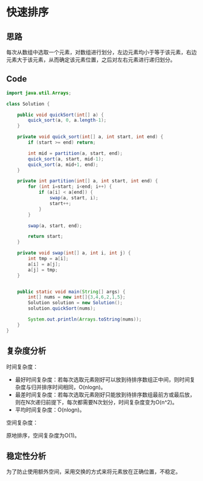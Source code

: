 # 快速排序

## 思路

每次从数组中选取一个元素，对数组进行划分，左边元素均小于等于该元素，右边元素大于该元素，从而确定该元素位置，之后对左右元素进行递归划分。

## Code
```java
import java.util.Arrays;

class Solution {

    public void quickSort(int[] a) {
        quick_sort(a, 0, a.length-1);
    }

    private void quick_sort(int[] a, int start, int end) {
        if (start >= end) return;

        int mid = partition(a, start, end);
        quick_sort(a, start, mid-1);
        quick_sort(a, mid+1, end);
    }

    private int partition(int[] a, int start, int end) {
        for (int i=start; i<end; i++) {
            if (a[i] < a[end]) {
                swap(a, start, i);
                start++;
            }
        }

        swap(a, start, end);

        return start;
    }

    private void swap(int[] a, int i, int j) {
        int tmp = a[i];
        a[i] = a[j];
        a[j] = tmp;
    }


    public static void main(String[] args) {
        int[] nums = new int[]{3,4,6,2,1,5};
        Solution solution = new Solution();
        solution.quickSort(nums);

        System.out.println(Arrays.toString(nums));
    }
}
```

## 复杂度分析

时间复杂度：

- 最好时间复杂度：若每次选取元素刚好可以放到待排序数组正中间，则时间复杂度与归并排序时间相同，O(nlogn)。
- 最差时间复杂度：若每次选取元素刚好只能放到待排序数组最前方或最后放，则在N次递归前提下，每次都需要N次划分，时间复杂度变为O(n^2)。
- 平均时间复杂度：O(nlogn)。

空间复杂度：

原地排序，空间复杂度为O(1)。

## 稳定性分析

为了防止使用额外空间，采用交换的方式来将元素放在正确位置，不稳定。
